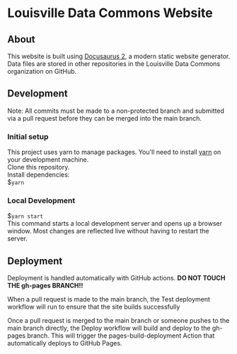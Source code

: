 # Louisville Data Commons Website
## About
This website is built using [Docusaurus 2](https://docusaurus.io/), a modern static website generator.
Data files are stored in other repositories in the Louisville Data Commons organization on GitHub.

## Development
Note: All commits must be made to a non-protected branch and submitted via a pull request before they can be merged into the main branch.

### Initial setup
This project uses yarn to manage packages. You'll need to install [yarn](https://classic.yarnpkg.com/lang/en/docs/install/) on your development machine.\
Clone this repository.\
Install dependencies:\
$`yarn`

### Local Development
$`yarn start` \
This command starts a local development server and opens up a browser window. Most changes are reflected live without having to restart the server.

## Deployment
Deployment is handled automatically with GitHub actions. __DO NOT TOUCH THE gh-pages BRANCH!!__

When a pull request is made to the main branch, the Test deployment workflow will run to ensure that the site builds successfully

Once a pull request is merged to the main branch or someone pushes to the main branch directly, the Deploy workflow will build and deploy to the gh-pages branch.
This will trigger the pages-build-deployment Action that automatically deploys to GitHub Pages.
